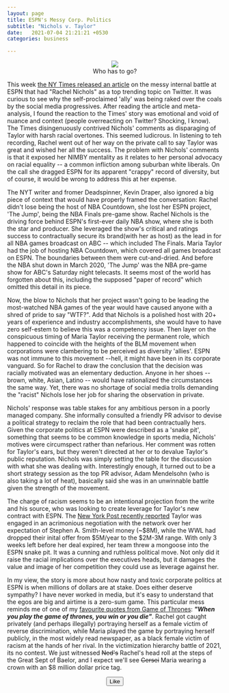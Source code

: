 ```yaml
---
layout: page
title: ESPN's Messy Corp. Politics
subtitle: "Nichols v. Taylor"
date:   2021-07-04 21:21:21 +0530
categories: business

---
```

<center><img src="https://www.thewrap.com/wp-content/uploads/2021/07/Rachel-Nichols-Maria-Taylor-ESPN.jpg" ></center>
<center>Who has to go?</center>

This week [the NY Times released an article](https://www.nytimes.com/2021/07/04/sports/basketball/espn-rachel-nichols-maria-taylor.html) on the messy internal battle at ESPN that had "Rachel Nichols" as a top trending topic on Twitter. It was curious to see why the self-proclaimed 'ally' was being raked over the coals by the social media progressives. After reading the article and meta-analysis, I found the reaction to the Times' story was emotional and void of nuance and context (people overreacting on Twitter? Shocking, I know). The Times disingenuously contrived Nichols' comments as disparaging of Taylor with harsh racial overtones. This seemed ludicrous. In listening to teh recording, Rachel went out of her way on the private call to say Taylor was great and wished her all the success. The problem with Nichols' comments is that it exposed her NIMBY mentality as it relates to her personal advocacy on racial equality -- a common infliction among suburban white liberals. On the call she dragged ESPN for its apparent "crappy" record of diversity, but of course, it would be wrong to address this at her expense.

The NYT writer and fromer Deadspinner, Kevin Draper, also ignored a big piece of context that would have properly framed the conversation: Rachel didn't lose being the host of NBA Countdown, she lost her ESPN project, 'The Jump', being the NBA Finals pre-game show. Rachel Nichols is the driving force behind ESPN's first-ever daily NBA show, where she is both the star and producer. She leveraged the show's critical and ratings success to contractually secure its brand(with her as host) as the lead in for all NBA games broadcast on ABC -- which included The Finals. Maria Taylor had the job of hosting NBA Countdown, which covered all games broadcast on ESPN. The boundaries between them were cut-and-dried. And before the NBA shut down in March 2020, 'The Jump' was the NBA pre-game show for ABC's Saturday night telecasts. It seems most of the world has forgotten about this, including the supposed "paper of record" which omitted this detail in its piece.

Now, the blow to Nichols that her project wasn't going to be leading the most-watched NBA games of the year would have caused anyone with a shred of pride to say "WTF?". Add that Nichols is a polished host with 20+ years of experience and industry accomplishments, she would have to have zero self-estem to believe this was a competency issue. Then layer on the conspicuous timing of Maria Taylor receiving the permanent role, which happened to coincide with the heights of the BLM movement when corporations were clambering to be perceived as diversity 'allies'. ESPN was not immune to this movement --hell, it might have been in its corporate vanguard. So for Rachel to draw the conclusion that the decision was racially motivated was an elementary deduction. Anyone in her shoes -- brown, white, Asian, Latino -- would have rationalized the circumstances the same way. Yet, there was no shortage of social media trolls demanding the "racist" Nichols lose her job for sharing the observation in private.

Nichols' response was table stakes for any ambitious person in a poorly managed company. She informally consulted a friendly PR advisor to devise a political strategy to reclaim the role that had been contractually hers. Given the corporate politics at ESPN were described as a 'snake pit', something that seems to be common knowledge in sports media, Nichols' motives were circumspect rather than nefarious. Her comment was rotten for Taylor's ears, but they weren't directed at her or to devalue Taylor's public reputation. Nichols was simply setting the table for the discussion with what she was dealing with. Interestingly enough, it turned out to be a short strategy session as the top PR advisor, Adam Mendelsohn (who is also taking a lot of heat), basically said she was in an unwinnable battle given the strength of the movement.


The charge of racism seems to be an intentional projection from the write and his source, who was looking to create leverage for Taylor's new contract with ESPN. 
The [New York Post recently reported](https://nypost.com/2021/06/30/maria-taylor-espn-face-divorce-after-near-5-million-offer/) Taylor was engaged in an acrimonious negotiation with the network over her expectation of Stephen A. Smith-level money (~$8M), 
while the WWL had dropped their inital offer from $5M/year to the $2M-3M range. With only 3 weeks left before her deal expired, her team threw a mongoose into the ESPN snake pit. It was a cunning and ruthless political move. Not only did it raise the racial implications over the executives heads, but it damages
the value and image of her competition they could use as leverage against her. 

In my view, the story is more about how nasty and toxic corporate politics at ESPN is when millions of dollars are at stake. Does either deserve sympathy? I have never worked in media, but it's easy to understand that the egos are big and airtime is a zero-sum game. This particular mess reminds me of one of my [favourite quotes from Game of Thrones](https://www.youtube.com/watch?v=FOvKSrwSl00): **_"When you play the game of thrones, you win or you die"_**. Rachel got caught privately (and perhaps illegally) portraying herself as a female victim of reverse discrimination, while Maria played the game by portraying herself publicly, in the most widely read newspaper, as a black female victim of racism at the hands of her rival. In the victimization hierarchy battle of 2021, its no contest. We just witnessed ~~Ned's~~ Rachel's head roll at the steps of the Great Sept of Baelor, and I expect we'll see ~~Cersei~~ Maria wearing a crown with an $8 million dollar price tag. 

<header> 
       <script type="text/javascript">
        var clicks = 0;
        function updateClickCount() {
            document.getElementById("clickCount").innerHTML = clicks;
        }
    </script>
 <button type="button" onClick="clicks++;updateClickCount();" id="push">Like</button>
    <i class="mdi-action-favorite red-text text-lighten-1"></i> <a href="#">
    <div id="clickCount"></div></a>
</header>

